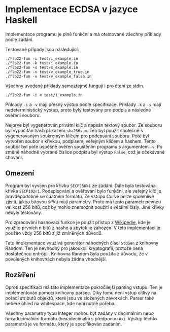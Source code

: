 # Implementace ECDSA v jazyce Haskell

Implementace programu je plně funkční a má otestované všechny příklady podle zadání.

Testované případy jsou následující:

```
./flp22-fun -i test/i_example.in
./flp22-fun -k test/i_example.in
./flp22-fun -s test/s_example.in
./flp22-fun -v test/v_example_true.in
./flp22-fun -v test/v_example_false.in
```

Všechny uvedené příklady samozřejmě fungují i pro čtení ze stdin.

```
./flp22-fun -i < test/i_example.in
```

Příklady `-i` a `-v` mají přesný výstup podle specifikace.
Příklady `-k` a `-s` mají nedeterministický výstup, proto byly testovány pro podpis a následné ověření souboru.

Nejprve byl vygenerován privátní klíč a napsán textový soubor.
Ze souboru byl vypočítán hash příkazem `sha256sum`.
Ten byl použit společně s vygenerovaným soukromým klíčem pro podepsání souboru.
Poté byl vytvořen soubor s křivkou, podpisem, veřejným klíčem a hashem.
Tento soubor byl poté úspěšně ověřen spuštěním programu s argumentem `-v`. Po změně náhodně vybrané číslice podpisu byl výstup `False`, což je očekávané chování.

## Omezení

Program byl vyvíjen pro křivku `SECP256k1` ze zadání.
Dále byla testována křivka `SECP192r1`.
Podepisování a ověřování bylo funkční, ale veřejný klíč je pravděpodobně ve špatném formátu.
Ze vstupu Curve nelze spolehlivě zjistit, jakou bitovou šířku mají parametry.
Proto má tento parametr pevnou velikost 256 bitů, což by mohlo znemožnit použití s většími čísly.
Jiné křivky nebyly testovány.

Pro zpracování hashovací funkce je použit přístup z
[Wikipedie](https://en.wikipedia.org/wiki/Elliptic_Curve_Digital_Signature_Algorithm), kde je využito prvních n bitů z hashe a zbytek je zahozen.
V této implementaci je použito vždy 256 bitů z již zmíněných důvodů.

Tato implementace využívá generátor náhodných čísel `StdGen` z knihovny Random.
Ten je nevhodný pro jakoukoli kryptografii, protože nená dostatečnou entropii.
Knihovna Random byla použita z důvodu, že v povolených knihovnách nebyla žádná vhodnější.

## Rozšíření

Oproti specifikaci má tato implementace pokročilejší parsing vstupu.
Ten je implementován pomocí knihovny parsec.
Díky tomu není vstup citlivý na pořadí atributů objektů, které jsou ve složených závorkách.
Parser také nebere ohled na whitespace, kde není nutně pořeba.

Všechny parametry typu Integer mohou být zadány v decimálním nebo hexadecimálním formátu (hexadecimální s předponou `0x`).
Výstup těchto parametrů je ve formátu, který je specifikován zadáním.

